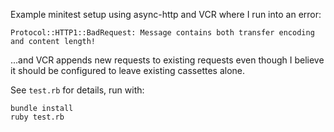 Example minitest setup using async-http and VCR where I run into an error:

```
Protocol::HTTP1::BadRequest: Message contains both transfer encoding and content length!
```

...and VCR appends new requests to existing requests even though I believe it
should be configured to leave existing cassettes alone.

See `test.rb` for details, run with:

```
bundle install
ruby test.rb
```
